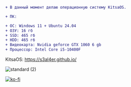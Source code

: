 
```diff
+ В данный момент делаю операционную систему KitsaOS.
```


```diff
+ ПК:
```


```diff
+ ОС: Windows 11 + Ubuntu 24.04
+ ОЗУ: 16 гб
+ SSD: 465 гб
+ HDD: 465 гб
+ Видеокарта: Nvidia geforce GTX 1060 6 gb
+ Процессор: Intel Core i5-10400F
```

KitsaOS:
https://s3al4er.github.io/

![standard (2)](https://github.com/s3al4er/s3al4er/assets/136070278/c05a20b2-c9d8-4c52-a3a4-a59348ef4ad5)

[![ko-fi](https://ko-fi.com/img/githubbutton_sm.svg)](https://ko-fi.com/V7V6SPLOI)

<!--
**s3al4er/s3al4er** is a ✨ _special_ ✨ repository because its `README.md` (this file) appears on your GitHub profile.

Here are some ideas to get you started:

- 🔭 I’m currently working on ...
- 🌱 I’m currently learning ...
- 👯 I’m looking to collaborate on ...
- 🤔 I’m looking for help with ...
- 💬 Ask me about ...
- 📫 How to reach me: ...
- 😄 Pronouns: ...
- ⚡ Fun fact: ...
-->
